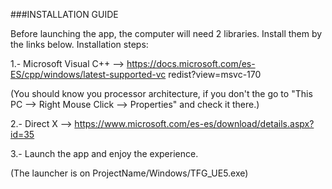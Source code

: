 ###INSTALLATION GUIDE


Before launching the app, the computer will need 2 libraries. Install them by the links below. Installation steps: 

1.- Microsoft Visual C++ --> https://docs.microsoft.com/es-ES/cpp/windows/latest-supported-vc redist?view=msvc-170 

(You should know you processor architecture, if you don't the go to "This PC --> Right  Mouse Click --> Properties" and check it there.) 

2.- Direct X --> https://www.microsoft.com/es-es/download/details.aspx?id=35 

3.- Launch the app and enjoy the experience. 

(The launcher is on ProjectName/Windows/TFG_UE5.exe) 
